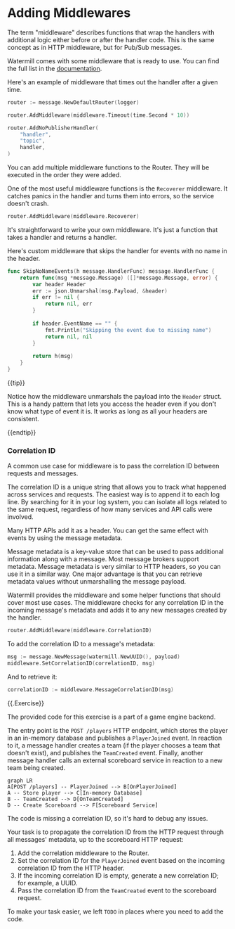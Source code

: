 # Adding Middlewares

The term "middleware" describes functions that wrap the handlers with  additional logic either before or after the handler code.
This is the same concept as in HTTP middleware, but for Pub/Sub messages.

Watermill comes with some middleware that is ready to use. You can find the full list in the [documentation](https://watermill.io/docs/middlewares/).

Here's an example of middleware that times out the handler after a given time.

```go
router := message.NewDefaultRouter(logger)

router.AddMiddleware(middleware.Timeout(time.Second * 10))

router.AddNoPublisherHandler(
	"handler", 
	"topic", 
	handler,
)
```

You can add multiple middleware functions to the Router. They will be executed in the order they were added.

One of the most useful middleware functions is the `Recoverer` middleware.
It catches panics in the handler and turns them into errors, so the service doesn't crash.

```go
router.AddMiddleware(middleware.Recoverer)
```

It's straightforward to write your own middleware. It's just a function that takes a handler and returns a handler.

Here's custom middleware that skips the handler for events with no name in the header.

```go
func SkipNoNameEvents(h message.HandlerFunc) message.HandlerFunc {
	return func(msg *message.Message) ([]*message.Message, error) {
		var header Header
		err := json.Unmarshal(msg.Payload, &header)
		if err != nil {
			return nil, err
		}
		
		if header.EventName == "" {
			fmt.Println("Skipping the event due to missing name")
			return nil, nil
		}
	
		return h(msg)
	}
}
```

{{tip}}

Notice how the middleware unmarshals the payload into the `Header` struct.
This is a handy pattern that lets you access the header even if you don't know what type of event it is.
It works as long as all your headers are consistent.

{{endtip}}

### Correlation ID

A common use case for middleware is to pass the correlation ID between requests and messages.

The correlation ID is a unique string that allows you to track what happened across services and requests.
The easiest way is to append it to each log line. By searching for it in your log system, you can isolate
all logs related to the same request, regardless of how many services and API calls were involved.

Many HTTP APIs add it as a header. You can get the same effect with events by using the message metadata.

Message metadata is a key-value store that can be used to pass additional information along with a message.
Most message brokers support metadata. Message metadata is very similar to HTTP headers, so you can use it in a similar way.
One major advantage is that you can retrieve metadata values without unmarshalling the message payload.

Watermill provides the middleware and some helper functions that should cover most use cases.
The middleware checks for any correlation ID in the incoming message's metadata and adds it to any new messages created by the handler.

```go
router.AddMiddleware(middleware.CorrelationID)
```

To add the correlation ID to a message's metadata:

```go
msg := message.NewMessage(watermill.NewUUID(), payload)
middleware.SetCorrelationID(correlationID, msg)
```

And to retrieve it:

```go
correlationID := middleware.MessageCorrelationID(msg)
```

{{.Exercise}}

The provided code for this exercise is a part of a game engine backend.

The entry point is the `POST /players` HTTP endpoint, which stores the player in an in-memory database and publishes a `PlayerJoined` event.
In reaction to it, a message handler creates a team (if the player chooses a team that doesn't exist), and publishes the `TeamCreated` event.
Finally, another message handler calls an external scoreboard service in reaction to a new team being created.

```mermaid
graph LR
A[POST /players] -- PlayerJoined --> B[OnPlayerJoined]
A -- Store player --> C[In-memory Database]
B -- TeamCreated --> D[OnTeamCreated]
D -- Create Scoreboard --> F[Scoreboard Service]
```

The code is missing a correlation ID, so it's hard to debug any issues.

Your task is to propagate the correlation ID from the HTTP request through all messages' metadata, 
up to the scoreboard HTTP request:

1. Add the correlation middleware to the Router.
2. Set the correlation ID for the `PlayerJoined` event based on the incoming correlation ID from the HTTP header.
3. If the incoming correlation ID is empty, generate a new correlation ID; for example, a UUID.
4. Pass the correlation ID from the `TeamCreated` event to the scoreboard request.

To make your task easier, we left `TODO` in places where you need to add the code.
